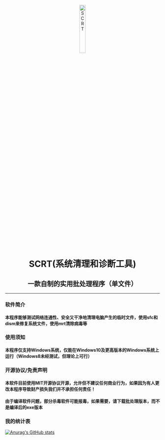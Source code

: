 <div>
  <p align='center'>
    <img src='icon.ico' align="center" width=20% hight=auto alt='SCRT' />
  </p>
  <h1  align="center">SCRT(系统清理和诊断工具)</h1>
  <h2  align="center">一款自制的实用批处理程序（单文件）</h2>
  <hr>
  <h3>软件简介</h3>
  <h4>本程序能够测试网络连通性、安全又干净地清理电脑产生的临时文件，使用sfc和dism来修复系统文件，使用mrt清除病毒等</h4>
  <h3>使用须知</h3>
  <h4>本程序仅支持Windows系统，仅能在Windows10及更高版本的Windows系统上运行（Windows8未经测试，但理论上可行）</h4>
  <h3>开源协议/免责声明</h3>
  <h4>本软件目前使用MIT开源协议开源，允许但不建议任何商业行为，如果因为有人更改本程序导致财产损失我们并不承担任何责任！</h4>
  <h4>由于编译软件问题，部分杀毒软件可能报毒，如果需要，请下载批处理版本，而不是编译后的exe版本</h4>
  <h3>我的统计表</h3>
</div>

[![Anurag's GitHub stats](https://github-readme-stats.vercel.app/api?username=small-lin-jam&show_icons=true&theme=gruvbox&locale=cn)](https://github.com/anuraghazra/github-readme-stats)
